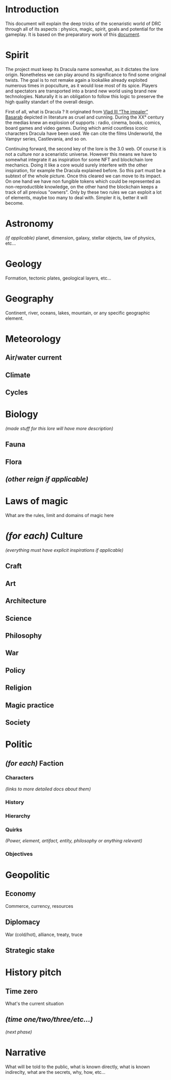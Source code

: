 # Introduction
This document will explain the deep tricks of the scenaristic world of DRC through all of its aspects : physics, magic, spirit, goals and potential for the gameplay. It is based on the preparatory work of this [document](https://docs.google.com/document/d/1QEGlU_vXSdl3czVx_2TrIHn0_z0Rg4zaEb4Sx6x7YVU/edit?usp=sharing).
# Spirit
The project must keep its Dracula name somewhat, as it dictates the lore origin. Nonetheless we can play around its significance to find some original twists. The goal is to not remake again a lookalike already exploited numerous times in popculture, as it would lose most of its spice. Players and spectators are transported into a brand new world using brand new technologies. Naturally it is an obligation to follow this logic to preserve the high quality standart of the overall design.

First of all, what is Dracula ?  It originated from [Vlad III “The impaler” Basarab](https://en.wikipedia.org/wiki/Vlad_the_Impaler) depicted in literature as cruel and cunning. During the XX° century the medias knew an explosion of supports : radio, cinema, books, comics, board games and video games. During which amid countless iconic characters Dracula have been used. We can cite the films Underworld, the Vampyr series, Castlevania, and so on.
   
Continuing forward, the second key of the lore is the 3.0 web. Of course it is not a culture nor a scenaristic universe. However this means we have to somewhat integrate it as inspiration for some NFT and blockchain lore mechanics. Doing it like a core would surely interfere with the other inspiration, for example the Dracula explained before. So this part must be a subtext of the whole picture. Once this cleared we can move to its impact. On one hand we have non fungible tokens which could be represented as non-reproductible knowledge, on the other hand the blockchain keeps a track of all previous "owners". Only by these two rules we can exploit a lot of elements, maybe too many to deal with. Simpler it is, better it will become.
# Astronomy
*(if applicable)* planet, dimension, galaxy, stellar objects, law of physics, etc...
# Geology
Formation, tectonic plates, geological layers, etc...
# Geography
Continent, river, oceans, lakes, mountain, or any specific geographic element.
# Meteorology
## Air/water current
## Climate
## Cycles
# Biology
*(made stuff for this lore will have more description)*
## Fauna
## Flora
## *(other reign if applicable)*
# Laws of magic
What are the rules, limit and domains of magic here
# *(for each)* Culture
*(everything must have explicit inspirations if applicable)*
## Craft
## Art
## Architecture
## Science
## Philosophy
## War
## Policy
## Religion
## Magic practice
## Society
# Politic
## *(for each)* Faction
### Characters
*(links to more detailed docs about them)*
### History
### Hierarchy
### Quirks
*(Power, element, artifact, entity, philosophy or anything relevant)* 
### Objectives
# Geopolitic
## Economy
Commerce, currency, resources
## Diplomacy
War (cold/hot), alliance, treaty, truce
## Strategic stake
# History pitch
## Time zero
What's the current situation
## *(time one/two/three/etc...)*
*(next phase)*
# Narrative
What will be told to the public, what is known directly, what is known indireclty, what are the secrets, why, how, etc...
